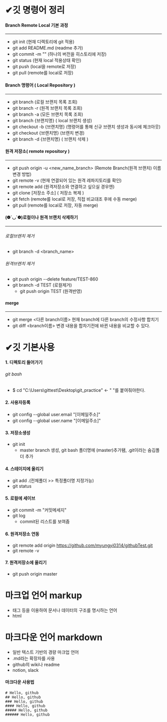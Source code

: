# ✔깃 명령어 정리

#### Branch Remote Local 기본 과정

---

- git init (현재 디렉토리에 git 적용)
- git add README.md (readme 추가)
- git commit -m "" (하나의 버전을 히스토리에 저장)
- git status (현재 local 적용상태 확인)
- git push (local을 remote로 저장)
- git pull (remote를 local로 저장)

#### Branch 명령어 ( Local Repository )
---
- git branch (로컬 브랜치 목록 조회)
- git branch -r (원격 브랜치 목록 조회)
- git branch -a (모든 브랜치 목록 조회)
- git branch {브랜치명} ( local 브랜치 생성)
- git checkout -b {브랜치명} (명령어를 통해 신규 브랜치 생성과 동시에 체크아웃)
- git checkout {브랜치명} (브랜치 변경)
- git branch -d {브랜치명} ( 브랜치 삭제 )

#### 원격 저장소( remote repository )

---

- git push origin -u <new_name_branch> (Remote Branch(원격 브랜치) 이름 변경 방법)
- git remote -v (현재 연결되어 있는 원격 레파지토리를 확인)
- git remote add <name> <url> (원격저장소와 연결하고 싶으실 경우엔)
- git clone [저장소 주소] ( 저장소 복제 )
- git fetch (remote를 local로 저장, 직접 비교대조 후에 수동 merge)
- git pull (remote를 local로 저장, 자동 merge)
  
#### (❁´◡`❁)로컬이나 원격 브랜치 삭제하기
---
###### 로컬브렌치 제거
- git branch -d <branch_name>
###### 원격브렌치 제거
- git push origin --delete feature/TEST-860
- git branch -d TEST (로컬제거)
    + git push origin TEST (원격반영)

#### merge
---
- git merge <다른 branch이름>   현재 branch에 다른 branch의 수정사항 합치기
- git diff <branch이름>    변경 내용을 합차기전에 바뀐 내용을 비교할 수 있다. 
                                              
# ✔깃 기본사용
#### 1. 디렉토리 들어가기

###### git bash
- $ cd "C:\Users\gittest\Desktop\git_practice"  <- " "를 붙여줘야한다.                                                 
                                                 
                                                 
#### 2. 사용자등록

- git config --global user.email "[이메일주소]"
- git config --global user.name "[이메일주소]"                                                 
#### 3. 저장소생성

- git init
  + master branch 생성, git bash 폴더명에 (master)추가됌, .git이라는 숨김폴더 추가                                       
#### 4. 스테이지에 올리기

- git add .(전체폴더 >> 특정폴더명 지정가능)
- git status
#### 5. 로컬에 세이브

- git commit -m "커밋메세지"
- git log 
  + commit된 리스트를 보여줌
#### 6. 원격저장소 연동

- git remote add origin https://github.com/myungyi0314/githubTest.git
- git remote -v
#### 7. 원격저장소에 올리기

- git push origin master 

                                         
# 마크업 언어 markup
- 태그 등을 이용하여 문서나 데이터의 구조를 명시하는 언어
- html
# 마크다운 언어 markdown
- 일반 텍스트 기반의 경량 마크업 언어
- .md라는 확장자를 사용
- github의 wiki나 readme
- notion, slack                                                   

#### 마크다운 사용법
```
# Hello, github
## Hello, github
### Hello, github
#### Hello, github
##### Hello, github
###### Hello, github
```
  
